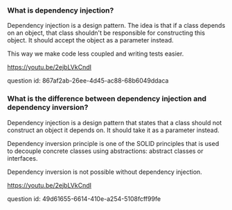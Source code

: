 ### What is dependency injection?

Dependency injection is a design pattern. The idea is that if a class depends on an object,
that class shouldn't be responsible for constructing this object. It should accept the object as 
a parameter instead. 

This way we make code less coupled and writing tests easier.

https://youtu.be/2ejbLVkCndI

question id: 867af2ab-26ee-4d45-ac88-68b6049ddaca


### What is the difference between dependency injection and dependency inversion?

Dependency injection is a design pattern that states that a class should not construct
an object it depends on. It should take it as a parameter instead.

Dependency inversion principle is one of the SOLID principles that is used to
decouple concrete classes using abstractions: abstract classes or interfaces.

Dependency inversion is not possible without dependency injection.

https://youtu.be/2ejbLVkCndI

question id: 49d61655-6614-410e-a254-5108fcff99fe